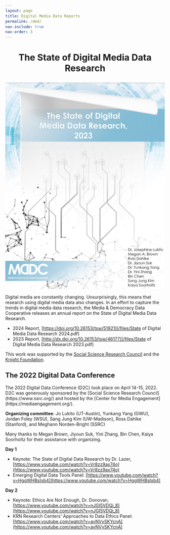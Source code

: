 ```yaml
---
layout: page
title: Digital Media Data Reports
permalink: /dmd/
nav-include: true
nav-order: 3
---
```


<h1>
<p align="center">
	The State of Digital Media Data Research
</p>
</h1>	

<p align="center">	
	<img src = "/images/dmd.png">
</p>


Digital media are constantly changing. Unsurprisingly, this means that research using digital media data also changes. In an effort to capture the trends in digital media data research, the Media & Democracy Data Cooperative releases an annual report on the State of Digital Media Data Research. 

* 2024 Report, [https://doi.org/10.26153/tsw/51921](/files/State of Digital Media Data Research 2024.pdf)
* 2023 Report, [http://dx.doi.org/10.26153/tsw/46177](/files/State of Digital Media Data Research 2023.pdf)

This work was supported by the [Social Science Research Council](https://www.ssrc.org/) and the [Knight Foundation](https://knightfoundation.org/).

<h2> The 2022 Digital Data Conference </h2>
The 2022 Digital Data Conference (D2C) took place on April 14-15, 2022. D2C was generously sponsored by the [Social Science Research Council](https://www.ssrc.org/) and hosted by the [Center for Media Engagement](https://mediaengagement.org/).

**Organizing committee**: Jo Lukito (UT-Austin), Yunkang Yang (GWU), Jordan Foley (WSU), Sang Jung Kim (UW-Madison), Ross Dahlke (Stanford), and Meghann Norden-Bright (SSRC)  

Many thanks to Megan Brown, Jiyoun Suk, Yini Zhang, Bin Chen, Kaiya Soorholtz for their assistance with organizing.

**Day 1**
- Keynote: The State of Digital Data Research by Dr. Lazer, [https://www.youtube.com/watch?v=Vr8zz9ax74o](https://www.youtube.com/watch?v=Vr8zz9ax74o)
- Emerging Digital Data Tools Panel: [https://www.youtube.com/watch?v=HggWHBsIxb4](https://www.youtube.com/watch?v=HggWHBsIxb4)

**Day 2**
- Keynote: Ethics Are Not Enough, Dr. Donovan, [https://www.youtube.com/watch?v=nJGI5VDQj_8](https://www.youtube.com/watch?v=nJGI5VDQj_8)
- KRN Research Centers' Approaches to Data Ethics Panel: [https://www.youtube.com/watch?v=avNVySKYcnA](https://www.youtube.com/watch?v=avNVySKYcnA)